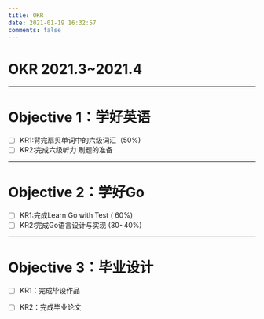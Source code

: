 ```yaml
---
title: OKR
date: 2021-01-19 16:32:57
comments: false
---
```


# OKR 2021.3~2021.4

---

# Objective 1：学好英语

- [ ]  KR1:背完扇贝单词中的六级词汇（50%)
- [ ]  KR2:完成六级听力 刷题的准备

------

# Objective 2：学好Go

- [ ]  KR1:完成Learn Go with Test ( 60%)
- [ ]  KR2:完成Go语言设计与实现  (30~40%)

------

# Objective 3：毕业设计

- [ ]  KR1：完成毕设作品
- [ ]  KR2：完成毕业论文


